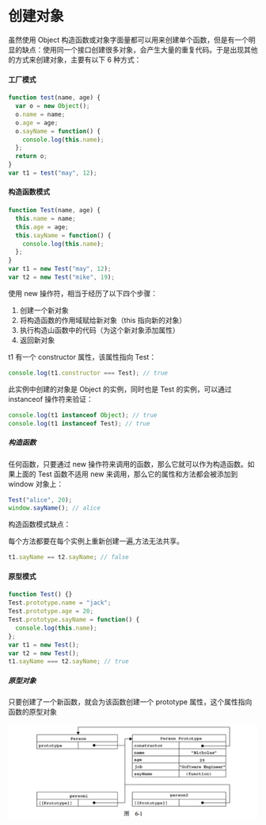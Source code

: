 # 创建对象

虽然使用 Object 构造函数或对象字面量都可以用来创建单个函数，但是有一个明显的缺点：使用同一个接口创建很多对象，会产生大量的重复代码。于是出现其他的方式来创建对象，主要有以下 6 种方式：

#### 工厂模式

```js
function test(name, age) {
  var o = new Object();
  o.name = name;
  o.age = age;
  o.sayName = function() {
    console.log(this.name);
  };
  return o;
}
var t1 = test("may", 12);
```

#### 构造函数模式

```js
function Test(name, age) {
  this.name = name;
  this.age = age;
  this.sayName = function() {
    console.log(this.name);
  };
}
var t1 = new Test("may", 12);
var t2 = new Test("mike", 19);
```

使用 new 操作符，相当于经历了以下四个步骤：

1. 创建一个新对象
2. 将构造函数的作用域赋给新对象（this 指向新的对象）
3. 执行构造山函数中的代码（为这个新对象添加属性）
4. 返回新对象

t1 有一个 constructor 属性，该属性指向 Test：

```js
console.log(t1.constructor === Test); // true
```

此实例中创建的对象是 Object 的实例，同时也是 Test 的实例，可以通过 instanceof 操作符来验证：

```js
console.log(t1 instanceof Object); // true
console.log(t1 instanceof Test); // true
```

##### 构造函数

任何函数，只要通过 new 操作符来调用的函数，那么它就可以作为构造函数。如果上面的 Test 函数不适用 new 来调用，那么它的属性和方法都会被添加到 window 对象上：

```js
Test("alice", 20);
window.sayName(); // alice
```

构造函数模式缺点：

每个方法都要在每个实例上重新创建一遍,方法无法共享。

```js
t1.sayName == t2.sayName; // false
```

#### 原型模式

```js
function Test() {}
Test.prototype.name = "jack";
Test.prototype.age = 20;
Test.prototype.sayName = function() {
  console.log(this.name);
};
var t1 = new Test();
var t2 = new Test();
t1.sayName === t2.sayName; // true
```

##### 原型对象

只要创建了一个新函数，就会为该函数创建一个 prototype 属性，这个属性指向函数的原型对象

![image](./images/1.png)
